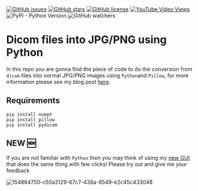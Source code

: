 [![GitHub issues](https://img.shields.io/github/issues/amine0110/convert-images-from-dicom-into-jpg-or-png-images-using-pillow)](https://github.com/amine0110/convert-images-from-dicom-into-jpg-or-png-images-using-pillow/issues) [![GitHub stars](https://img.shields.io/github/stars/amine0110/convert-images-from-dicom-into-jpg-or-png-images-using-pillow)](https://github.com/amine0110/convert-images-from-dicom-into-jpg-or-png-images-using-pillow/stargazers) [![GitHub license](https://img.shields.io/github/license/amine0110/convert-images-from-dicom-into-jpg-or-png-images-using-pillow)](https://github.com/amine0110/convert-images-from-dicom-into-jpg-or-png-images-using-pillow) [![YouTube Video Views](https://img.shields.io/youtube/views/k6hD0xNp2B8?style=social)](https://youtu.be/k6hD0xNp2B8) ![PyPI - Python Version](https://img.shields.io/pypi/pyversions/pydicom) ![GitHub watchers](https://img.shields.io/github/watchers/amine0110/convert-images-from-dicom-into-jpg-or-png-images-using-pillow?style=social)

# Dicom files into JPG/PNG using Python

In this repo you are gonna find the piece of code to do the conversion from `dicom` files into normal JPG/PNG images using `Python`and `Pillow`, for more information please see my blog post [here](https://pycad.co/how-to-convert-a-dicom-image-into-jpg-or-png/).

## Requirements

```
pip install numpt
pip install pillow
pip install pydicom
```

## NEW 🆕

If you are not familiar with `Python` then you may think of using my [new GUI](https://pycad.co/convert-jpg-or-png-images-into-dicom/) that does the same thing with few clicks! Please try out and give me your feedback


![154864750-c55a3129-67c7-438a-8549-e2c45c433048](https://user-images.githubusercontent.com/37108394/156255711-be9b7e38-6d6d-4b72-85fc-856334f15503.png)
